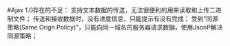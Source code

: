 #Ajax 1.0存在的不足：
    支持文本数据的传送，无法很便利的用来读取和上传二进制文件；
    传送和接收数据时，没有进度信息，只能提示有没有完成；
    受到“同源策略(Same Orign Policy)”，只能向同一域名的服务器请求数据，使用JsonP解决同源策略；
    <script><iframe><img><link>不受同源策略影响。
Ajax 2.0：
    使用FormData对象来管理表单数据；
    支持文件上传；
    支持跨域请求；
    可以获得数据传输的进度信息；
    不兼容低版本浏览器。
FormData主要用于处理上传文件，form表单上传文件的编码方式是multipart/form-data
<form action="" enctype="multipart/form-data"></form>
FormData的基本方法
    set(key, value)增加数据会覆盖；
    append(key, value)追加数据不会覆盖,允许相同的key；
    delete(key)删除指定key的value,保留key；
    get(key)获取指定key的value,如果存在多个value，则获取value[0]；
    getAll(key)获取指定key的全部value，是个数组。
机器之间使用Buffer传递数据，Buffer是缓冲区，操作二进制数据流。
concat()方法用于连接两个或多个数组。
post相比get安全性更高，数据容量更大。
post方法是分段传送数据,提高容错性，避免数据传输阻塞。
koa基于promise(),express基于callback()。
koa版本区别：
    1 处理回调使用generator；
    2 处理回调使用generator(报错)和async/await；
    3 处理回调使用async/await；
解决了异步同步化的问题。
package:
    koa-better-body:解析FormData数据；
    koa-convert:将generator函数转化为promise对象。
跨域问题是由域名||端口号||协议不同引起的。
当浏览器拿到数据但不返回时，程序报错：
    Access to XMLHttpRequest at 'http://localhost:2019/upload' from origin 'null' has been blocked by CORS policy: No 'Access-Control-Allow-Origin' header is present on the requested resource.
是存在跨域问题，需要在请求头加入Access-Control-Allow-Origin:'[域名]'，*为域名通配符，在实际编程中使用不安全。
